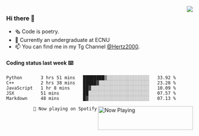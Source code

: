 <img  align="right" src="https://github-readme-stats.vercel.app/api?username=BillChen2K&show_icons=true&count_private=true&hide_title=true">

### Hi there 👋

- 🗞 Code is poetry.
- 🌱 Currently an undergraduate at ECNU
- 📫 You can find me in my Tg Channel [@Hertz2000](https://t.me/Hertz2000).

#### Coding status last week ⌨️

<!--START_SECTION:waka-->
```text
Python       3 hrs 51 mins   ████████▒░░░░░░░░░░░░░░░░   33.92 % 
C++          2 hrs 38 mins   █████▓░░░░░░░░░░░░░░░░░░░   23.28 % 
JavaScript   1 hr 8 mins     ██▓░░░░░░░░░░░░░░░░░░░░░░   10.09 % 
JSX          51 mins         ██░░░░░░░░░░░░░░░░░░░░░░░   07.57 % 
Markdown     48 mins         █▓░░░░░░░░░░░░░░░░░░░░░░░   07.13 % 
```
<!--END_SECTION:waka-->


<div>
<a href="https://spotify-now-playing.billchen2k.vercel.app/now-playing?open">
   <img align="right" src="https://spotify-now-playing.billchen2k.vercel.app/now-playing" width="256" height="64" alt="Now Playing">
</a>
</div>

<div>
<p align="right"><code>🎵 Now playing on Spotify</code></p>
</div>

<!--
**BillChen2K/BillChen2K** is a ✨ _special_ ✨ repository because its `README.md` (this file) appears on your GitHub profile.

Here are some ideas to get you started:

- 🔭 I’m currently working on ...
- 🌱 I’m currently learning ...
- 👯 I’m looking to collaborate on ...
- 🤔 I’m looking for help with ...
- 💬 Ask me about ...
- 📫 How to reach me: ...
- 😄 Pronouns: ...
- ⚡ Fun fact: ...
-->
